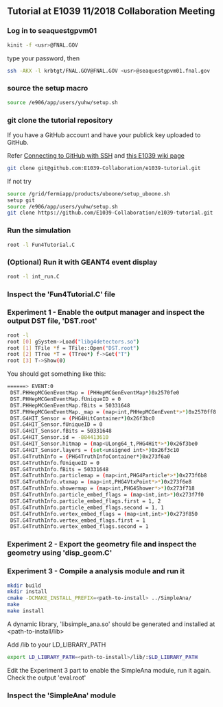 ## Tutorial at E1039 11/2018 Collaboration Meeting

### Log in to seaquestgpvm01

```bash
kinit -f <usr>@FNAL.GOV
```
type your password, then

```bash
ssh -AKX -l krbtgt/FNAL.GOV@FNAL.GOV <usr>@seaquestgpvm01.fnal.gov
```

### source the setup macro

```bash
source /e906/app/users/yuhw/setup.sh
```

### git clone the tutorial repository

If you have a GitHub account and have your publick key uploaded to GitHub.

Refer [Connecting to GitHub with SSH](https://help.github.com/articles/connecting-to-github-with-ssh/)
and [this E1039 wiki page](https://github.com/E1039-Collaboration/e1039-wiki/wiki/Work-with-GitHub)
```bash
git clone git@github.com:E1039-Collaboration/e1039-tutorial.git
```

If not try
```bash
source /grid/fermiapp/products/uboone/setup_uboone.sh
setup git
source /e906/app/users/yuhw/setup.sh
git clone https://github.com/E1039-Collaboration/e1039-tutorial.git
```

### Run the simulation

```bash
root -l Fun4Tutorial.C
```

### (Optional) Run it with GEANT4 event display
```bash
root -l int_run.C
```

### Inspect the 'Fun4Tutorial.C' file

### Experiment 1 - Enable the output manager and inspect the output DST file, 'DST.root'

```bash
root -l
root [0] gSystem->Load("libg4detectors.so")
root [1] TFile *f = TFile::Open("DST.root")
root [2] TTree *T = (TTree*) f->Get("T")
root [3] T->Show(0)
```

You should get something like this:
```bash
======> EVENT:0
 DST.PHHepMCGenEventMap = (PHHepMCGenEventMap*)0x2570fe0
 DST.PHHepMCGenEventMap.fUniqueID = 0
 DST.PHHepMCGenEventMap.fBits = 50331648
 DST.PHHepMCGenEventMap._map = (map<int,PHHepMCGenEvent*>*)0x2570ff8
 DST.G4HIT_Sensor = (PHG4HitContainer*)0x26f3bc0
 DST.G4HIT_Sensor.fUniqueID = 0
 DST.G4HIT_Sensor.fBits = 50331648
 DST.G4HIT_Sensor.id = -884413610
 DST.G4HIT_Sensor.hitmap = (map<ULong64_t,PHG4Hit*>*)0x26f3be0
 DST.G4HIT_Sensor.layers = (set<unsigned int>*)0x26f3c10
 DST.G4TruthInfo = (PHG4TruthInfoContainer*)0x273f6a0
 DST.G4TruthInfo.fUniqueID = 0
 DST.G4TruthInfo.fBits = 50331648
 DST.G4TruthInfo.particlemap = (map<int,PHG4Particle*>*)0x273f6b8
 DST.G4TruthInfo.vtxmap = (map<int,PHG4VtxPoint*>*)0x273f6e8
 DST.G4TruthInfo.showermap = (map<int,PHG4Shower*>*)0x273f718
 DST.G4TruthInfo.particle_embed_flags = (map<int,int>*)0x273f7f0
 DST.G4TruthInfo.particle_embed_flags.first = 1, 2
 DST.G4TruthInfo.particle_embed_flags.second = 1, 1
 DST.G4TruthInfo.vertex_embed_flags = (map<int,int>*)0x273f850
 DST.G4TruthInfo.vertex_embed_flags.first = 1
 DST.G4TruthInfo.vertex_embed_flags.second = 1
```


### Experiment 2 - Export the geometry file and inspect the geometry using 'disp_geom.C'

### Experiment 3 - Compile a analysis module and run it

```bash
mkdir build
mkdir install
cmake -DCMAKE_INSTALL_PREFIX=<path-to-install> ../SimpleAna/
make
make install
```
A dynamic library, 'libsimple_ana.so' should be generated and installed at <path-to-install/lib>


Add <path-to-install>/lib to your LD_LIBRARY_PATH
```bash
export LD_LIBRARY_PATH=<path-to-install>/lib/:$LD_LIBRARY_PATH
```

Edit the Experiment 3 part to enable the SimpleAna module, run it again.
Check the output 'eval.root'

### Inspect the 'SimpleAna' module





